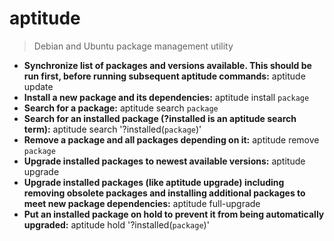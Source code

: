 # aptitude
> Debian and Ubuntu package management utility
- **Synchronize list of packages and versions available. This should be run first, before running subsequent aptitude commands:**
aptitude update
- **Install a new package and its dependencies:**
aptitude install `package`
- **Search for a package:**
aptitude search `package`
- **Search for an installed package (?installed is an aptitude search term):**
aptitude search '?installed(`package`)'
- **Remove a package and all packages depending on it:**
aptitude remove `package`
- **Upgrade installed packages to newest available versions:**
aptitude upgrade
- **Upgrade installed packages (like aptitude upgrade) including removing obsolete packages and installing additional packages to meet new package dependencies:**
aptitude full-upgrade
- **Put an installed package on hold to prevent it from being automatically upgraded:**
aptitude hold '?installed(`package`)'
